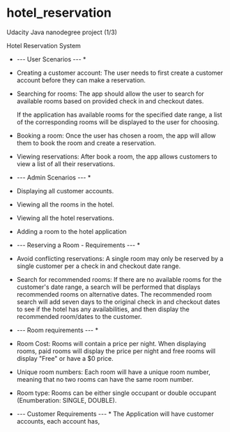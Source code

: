 # hotel_reservation
Udacity Java nanodegree project (1/3) 

Hotel Reservation System

* --- User Scenarios --- *
* Creating a customer account: 
  The user needs to first create a customer account 
  before they can make a reservation.
  
* Searching for rooms: 
  The app should allow the user to search for available rooms
  based on provided check in and checkout dates. 
  
  If the application has available rooms for the specified date
  range, a list of the corresponding rooms will be displayed to
  the user for choosing.
  
* Booking a room: 
  Once the user has chosen a room, the app will allow them to
  book the room and create a reservation.
  
* Viewing reservations: 
  After book a room, the app allows customers to view a list
  of all their reservations.
  

* --- Admin Scenarios --- *
* Displaying all customer accounts.
* Viewing all the rooms in the hotel.
* Viewing all the hotel reservations.
* Adding a room to the hotel application


* --- Reserving a Room - Requirements --- *
* Avoid conflicting reservations: 
  A single room may only be reserved by a single customer per
  a check in and checkout date range. 
  
* Search for recommended rooms:
  If there are no available rooms for the customer's date
  range, a search will be performed that displays recommended
  rooms on alternative dates.  The recommended room search 
  will add seven days to the original check in and checkout
  dates to see if the hotel has any availabilities, and then
  display the recommended room/dates to the customer. 
  
* --- Room requirements --- *
* Room Cost:
  Rooms will contain a price per night. When displaying rooms, 
  paid rooms will display the price per night and free rooms
  will display "Free" or have a $0 price. 
  
* Unique room numbers:
  Each room will have a unique room number, meaning that no
  two rooms can have the same room number.
  
* Room type: 
  Rooms can be either single occupant or double occupant
  (Enumberation: SINGLE, DOUBLE).
  

* --- Customer Requirements --- *
  The Application will have customer accounts, 
  each account has,
  

